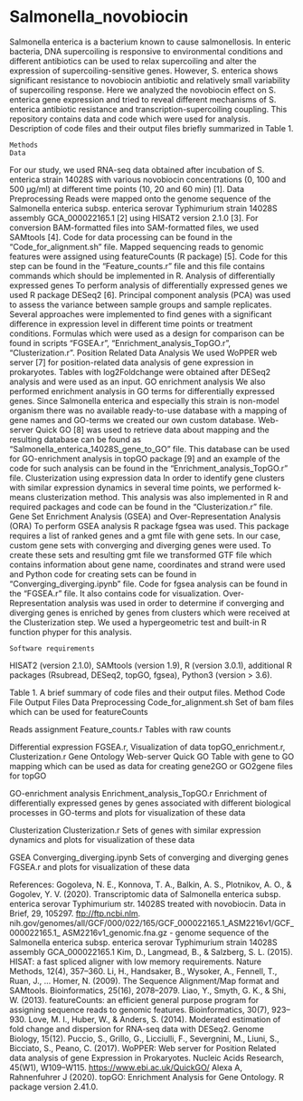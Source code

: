 # Salmonella_novobiocin

Salmonella enterica is a bacterium known to cause salmonellosis. In enteric bacteria, DNA supercoiling is responsive to environmental conditions and different antibiotics can be used to relax supercoiling and alter the expression of supercoiling-sensitive genes. However, S. enterica shows significant resistance to novobiocin antibiotic and relatively small variability of supercoiling response.
Here we analyzed the novobiocin effect on S. enterica gene expression and tried to reveal different mechanisms of S. enterica antibiotic resistance and transcription-supercoiling coupling.
	This repository contains data and code which were used for analysis. Description of code files and their output files briefly summarized in Table 1.


	Methods
	Data
For our study, we used RNA-seq data obtained after incubation of S. enterica strain 14028S with various novobiocin concentrations (0, 100 and 500 μg/ml) at different time points (10, 20 and 60 min) [1].
	Data Preprocessing
Reads were mapped onto the genome sequence of the Salmonella enterica subsp. enterica serovar Typhimurium strain 14028S assembly GCA_000022165.1 [2] using HISAT2 version 2.1.0 [3]. For conversion BAM-formatted files into SAM-formatted files, we used SAMtools [4]. Code for data processing can be found in the “Code_for_alignment.sh” file.
Mapped sequencing reads to genomic features were assigned using featureCounts (R package) [5]. Code for this step can be found in the “Feature_counts.r” file and this file contains commands which should be implemented in R.
	Analysis of differentially expressed genes
To perform analysis of differentially expressed genes we used R package DESeq2 [6].
Principal component analysis (PCA) was used to assess the variance between sample groups and sample replicates. Several approaches were implemented to find genes with a significant difference in expression level in different time points or treatment conditions. Formulas which were used as a design for comparison can be found in scripts “FGSEA.r”, “Enrichment_analysis_TopGO.r”, “Clusterization.r”. 
	Position Related Data Analysis
We used WoPPER web server [7] for position-related data analysis of gene expression in prokaryotes. Tables with log2Foldchange were obtained after DESeq2 analysis and were used as an input.
	GO enrichment analysis
We also performed enrichment analysis in GO terms for differentially expressed genes. Since Salmonella enterica and especially this strain is non-model organism there was no available ready-to-use database with a mapping of gene names and GO-terms we created our own custom database. Web-server Quick GO [8] was used to retrieve data about mapping and the resulting database can be found as “Salmonella_enterica_14028S_gene_to_GO” file.
This database can be used for GO-enrichment analysis in topGO package  [9] and an example of the code for such analysis can be found in the “Enrichment_analysis_TopGO.r” file.
	Clusterization using expression data
In order to identify gene clusters with similar expression dynamics in several time points, we performed k-means clusterization method. This analysis was also implemented in R and required packages and code can be found in the “Сlusterization.r” file. 
Gene Set Enrichment Analysis (GSEA) and Over-Representation Analysis (ORA)
To perform GSEA analysis R package fgsea was used. This package requires a list of ranked genes and a gmt file with gene sets. In our case, custom gene sets with converging and diverging genes were used. To create these sets and resulting gmt file we transformed GTF file which contains information about gene name, coordinates and strand were used and Python code for creating sets can be found in “Converging_diverging.ipynb” file. 
Code for fgsea analysis can be found in the “FGSEA.r” file. It also contains code for visualization.
Over-Representation analysis was used in order to determine if converging and diverging genes is enriched by genes from clusters which were received at the Clusterization step. We used a hypergeometric test and built-in R function phyper for this analysis. 
 
	Software requirements
HISAT2 (version 2.1.0), SAMtools (version 1.9), R (version 3.0.1), additional R packages (Rsubread, DESeq2, topGO, fgsea), Python3 (version > 3.6). 

Table 1. A brief summary of code files and their output files.
Method                            Code File                                   Output Files
Data Preprocessing          Code_for_alignment.sh       Set of bam files which can be used for featureCounts

Reads assignment              Feature_counts.r                            Tables with raw counts

Differential expression             FGSEA.r,                              Visualization of data
                              topGO_enrichment.r,
                                Clusterization.r
Gene Ontology                  Web-server Quick GO                 Table with gene to GO mapping which 
                                                                    can be used as data for creating
                                                                    gene2GO or GO2gene files for topGO
                                                                    
GO-enrichment analysis    Enrichment_analysis_TopGO.r             Enrichment of differentially expressed 
                                                                  genes by genes associated with different 
                                                                  biological processes in GO-terms and plots 
                                                                      for visualization of these data
                                                                      
Clusterization                Сlusterization.r                    Sets of genes with similar expression
                                                                    dynamics and plots for visualization
                                                                                of these data
                                                                                
GSEA                      Converging_diverging.ipynb              Sets of converging and diverging genes
                                      FGSEA.r                   and plots for visualization of these data




References:
Gogoleva, N. E., Konnova, T. A., Balkin, A. S., Plotnikov, A. O., & Gogolev, Y. V. (2020). Transcriptomic data of Salmonella enterica subsp. enterica serovar Typhimurium str. 14028S treated with novobiocin. Data in Brief, 29, 105297.
ftp://ftp.ncbi.nlm. nih.gov/genomes/all/GCF/000/022/165/GCF_000022165.1_ASM2216v1/GCF_000022165.1_ ASM2216v1_genomic.fna.gz - genome sequence of the Salmonella enterica subsp. enterica serovar Typhimurium strain 14028S assembly GCA_000022165.1
Kim, D., Langmead, B., & Salzberg, S. L. (2015). HISAT: a fast spliced aligner with low memory requirements. Nature Methods, 12(4), 357–360.
Li, H., Handsaker, B., Wysoker, A., Fennell, T., Ruan, J., … Homer, N. (2009). The Sequence Alignment/Map format and SAMtools. Bioinformatics, 25(16), 2078–2079.
Liao, Y., Smyth, G. K., & Shi, W. (2013). featureCounts: an efficient general purpose program for assigning sequence reads to genomic features. Bioinformatics, 30(7), 923–930.
Love, M. I., Huber, W., & Anders, S. (2014). Moderated estimation of fold change and dispersion for RNA-seq data with DESeq2. Genome Biology, 15(12).
Puccio, S., Grillo, G., Licciulli, F., Severgnini, M., Liuni, S., Bicciato, S., Peano, C. (2017). WoPPER: Web server for Position Related data analysis of gene Expression in Prokaryotes. Nucleic Acids Research, 45(W1), W109–W115.
https://www.ebi.ac.uk/QuickGO/
Alexa A, Rahnenfuhrer J (2020). topGO: Enrichment Analysis for Gene Ontology. R package version 2.41.0.

